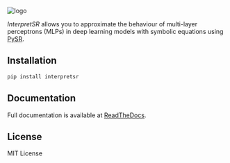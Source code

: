 ![logo](https://raw.githubusercontent.com/elizabethsztan/InterpretSR/main/docs/_static/logo.png)

*InterpretSR* allows you to approximate the behaviour of multi-layer perceptrons (MLPs) in deep learning models with symbolic equations using [PySR](https://ai.damtp.cam.ac.uk/pysr/).

## Installation

```bash
pip install interpretsr
```

## Documentation

Full documentation is available at [ReadTheDocs](https://interpretsr.readthedocs.io/).

## License

MIT License